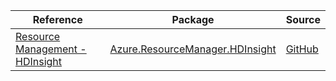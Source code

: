 | Reference | Package | Source |
|---|---|---|
|[Resource Management - HDInsight](resourcemanager.hdinsight-readme.md)|[Azure.ResourceManager.HDInsight](https://www.nuget.org/packages/Azure.ResourceManager.HDInsight)|[GitHub](https://github.com/Azure/azure-sdk-for-net/blob/main/sdk/hdinsight/Azure.ResourceManager.HDInsight)|
